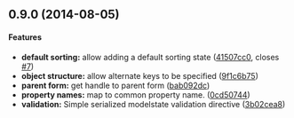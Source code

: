 ## 0.9.0 (2014-08-05)


#### Features

* **default sorting:** allow adding a default sorting state ([41507cc0](https://github.com/Envoc/envoc.directives/commit/41507cc0a89d215e4ce48e5de22af7074979b12e), closes [#7](https://github.com/Envoc/envoc.directives/issues/7))
* **object structure:** allow alternate keys to be specified ([9f1c6b75](https://github.com/Envoc/envoc.directives/commit/9f1c6b75a4e43c0415543b7b2d771f7706f8242b))
* **parent form:** get handle to parent form ([bab092dc](https://github.com/Envoc/envoc.directives/commit/bab092dc3e065fdccfd8c82a418fbd761460cf1c))
* **property names:** map to common property name. ([0cd50744](https://github.com/Envoc/envoc.directives/commit/0cd50744926d80c3f6345322e4856a3c351e639d))
* **validation:** Simple serialized modelstate validation directive ([3b02cea8](https://github.com/Envoc/envoc.directives/commit/3b02cea84cda6b63a1efab9d228119aad91a19c7))


